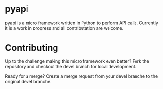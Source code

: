 # pyapi
pyapi is a micro framework written in Python to perform API calls. Currently it is a work in progress and all contributation are welcome.

# Contributing
Up to the challenge making this micro framework even better? Fork the repository and checkout the devel branch for local development.

Ready for a merge? Create a merge request from your devel branche to the original devel branche.
